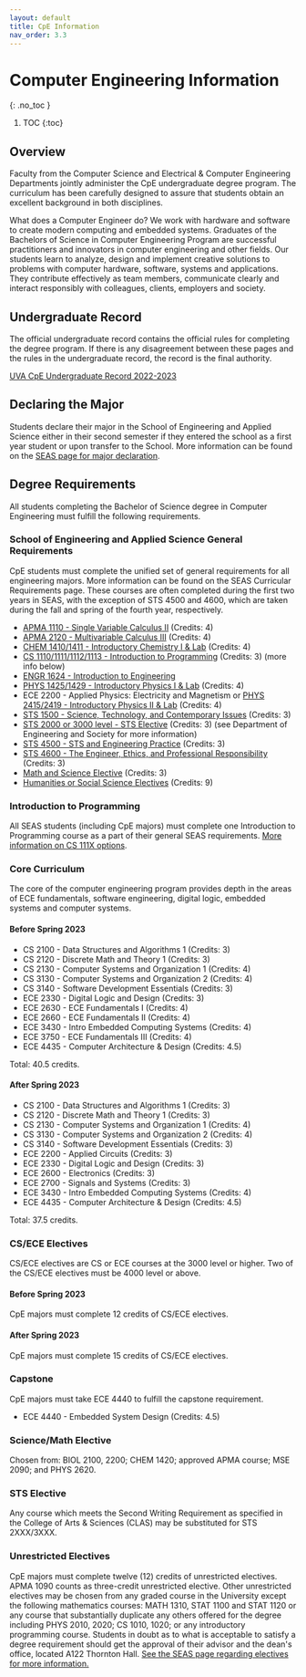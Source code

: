 ```yaml
---
layout: default
title: CpE Information
nav_order: 3.3
---
```


# Computer Engineering Information
{: .no_toc }

1. TOC
{:toc}

## Overview

Faculty from the Computer Science and Electrical & Computer Engineering
Departments jointly administer the CpE undergraduate degree program. The
curriculum has been carefully designed to assure that students obtain an
excellent background in both disciplines.

What does a Computer Engineer do? We work with hardware and software to create
modern computing and embedded systems. Graduates of the Bachelors of Science in
Computer Engineering Program are successful practitioners and innovators in
computer engineering and other fields. Our students learn to analyze, design and
implement creative solutions to problems with computer hardware, software,
systems and applications. They contribute effectively as team members,
communicate clearly and interact responsibly with colleagues, clients, employers
and society.


## Undergraduate Record

The official undergraduate record contains the official rules for completing the
degree program. If there is any disagreement between these pages and the rules
in the undergraduate record, the record is the final authority.

[UVA CpE Undergraduate Record 2022-2023](http://records.ureg.virginia.edu/preview_program.php?catoid=54&poid=7138)


## Declaring the Major

Students declare their major in the School of Engineering and Applied Science
either in their second semester if they entered the school as a first year
student or upon transfer to the School. More information can be found on the
[SEAS page for major declaration](http://records.ureg.virginia.edu/content.php?catoid=54&navoid=4326#Major_Minor).


## Degree Requirements

All students completing the Bachelor of Science degree in Computer Engineering
must fulfill the following requirements.

### School of Engineering and Applied Science General Requirements

CpE students must complete the unified set of general requirements for all
engineering majors. More information can be found on the SEAS Curricular
Requirements page. These courses are often completed during the first two years
in SEAS, with the exception of STS 4500 and 4600, which are taken during the
fall and spring of the fourth year, respectively.

*   [APMA 1110 - Single Variable Calculus II](https://louslist.org/CC/APMA.html) (Credits: 4)
*   [APMA 2120 - Multivariable Calculus III](https://louslist.org/CC/APMA.html) (Credits: 4)
*   [CHEM 1410/1411 - Introductory Chemistry I & Lab](https://louslist.org/CC/Chemistry.html) (Credits: 4)
*   [CS 1110/1111/1112/1113 - Introduction to Programming](/courses.html#cs-1110-introduction-to-programming) (Credits: 3) (more info below)
*   [ENGR 1624 - Introduction to Engineering](https://louslist.org/CC/ENGR.html)
*   [PHYS 1425/1429 - Introductory Physics I & Lab](https://louslist.org/CC/Physics.html) (Credits: 4)
*   ECE 2200 - Applied Physics: Electricity and Magnetism or [PHYS 2415/2419 - Introductory Physics II & Lab](https://louslist.org/CC/Physics.html) (Credits: 4)
*   [STS 1500 - Science, Technology, and Contemporary Issues](https://louslist.org/CC/STS.html) (Credits: 3)
*   [STS 2000 or 3000 level - STS Elective](https://louslist.org/CC/STS.html) (Credits: 3) (see Department of Engineering and Society for more information)
*   [STS 4500 - STS and Engineering Practice](https://louslist.org/CC/STS.html) (Credits: 3)
*   [STS 4600 - The Engineer, Ethics, and Professional Responsibility](https://louslist.org/CC/STS.html) (Credits: 3)
*   [Math and Science Elective](https://engineering.virginia.edu/current-students/current-undergraduate-students/degree-information/elective-information) (Credits: 3)
*   [Humanities or Social Science Electives](https://engineering.virginia.edu/current-students/current-undergraduate-students/degree-information/elective-information) (Credits: 9)

### Introduction to Programming

All SEAS students (including CpE majors) must complete one Introduction to
Programming course as a part of their general SEAS requirements.
[More information on CS 111X options](/bscs.html#introduction-to-programming).

### Core Curriculum

The core of the computer engineering program provides depth in the areas of ECE
fundamentals, software engineering, digital logic, embedded systems and computer
systems.

#### Before Spring 2023

* CS 2100 - Data Structures and Algorithms 1 (Credits: 3)
* CS 2120 - Discrete Math and Theory 1 (Credits: 3)
* CS 2130 - Computer Systems and Organization 1 (Credits: 4)
* CS 3130 - Computer Systems and Organization 2 (Credits: 4)
* CS 3140 - Software Development Essentials (Credits: 3)
* ECE 2330 - Digital Logic and Design (Credits: 3)
* ECE 2630 - ECE Fundamentals I (Credits: 4)
* ECE 2660 - ECE Fundamentals II (Credits: 4)
* ECE 3430 - Intro Embedded Computing Systems (Credits: 4)
* ECE 3750 - ECE Fundamentals III (Credits: 4)
* ECE 4435 - Computer Architecture & Design (Credits: 4.5)

Total: 40.5 credits.

#### After Spring 2023

* CS 2100 - Data Structures and Algorithms 1 (Credits: 3)
* CS 2120 - Discrete Math and Theory 1 (Credits: 3)
* CS 2130 - Computer Systems and Organization 1 (Credits: 4)
* CS 3130 - Computer Systems and Organization 2 (Credits: 4)
* CS 3140 - Software Development Essentials (Credits: 3)
* ECE 2200 - Applied Circuits (Credits: 3)
* ECE 2330 - Digital Logic and Design (Credits: 3)
* ECE 2600 - Electronics (Credits: 3)
* ECE 2700 - Signals and Systems (Credits: 3)
* ECE 3430 - Intro Embedded Computing Systems (Credits: 4)
* ECE 4435 - Computer Architecture & Design (Credits: 4.5)

Total: 37.5 credits.

### CS/ECE Electives

CS/ECE electives are CS or ECE courses at the 3000 level or
higher. Two of the CS/ECE electives must be 4000 level or above.

#### Before Spring 2023

CpE majors must complete 12 credits of CS/ECE electives.

#### After Spring 2023

CpE majors must complete 15 credits of CS/ECE electives.

### Capstone

CpE majors must take ECE 4440 to fulfill the capstone requirement.

- ECE 4440 - Embedded System Design (Credits: 4.5)

### Science/Math Elective

Chosen from: BIOL 2100, 2200; CHEM 1420; approved APMA course; MSE 2090; and
PHYS 2620.

### STS Elective

Any course which meets the Second Writing Requirement as specified in the
College of Arts & Sciences (CLAS) may be substituted for STS 2XXX/3XXX.

### Unrestricted Electives

CpE majors must complete twelve (12) credits of unrestricted electives.
APMA 1090 counts as three-credit unrestricted elective. Other unrestricted
electives may be chosen from any graded course in the University except the
following mathematics courses: MATH 1310, STAT 1100 and STAT 1120 or any course
that substantially duplicate any others offered for the degree including PHYS
2010, 2020; CS 1010, 1020; or any introductory programming course. Students in
doubt as to what is acceptable to satisfy a degree requirement should get the
approval of their advisor and the dean's office, located A122 Thornton Hall.
[See the SEAS page regarding electives for more
information.](https://engineering.virginia.edu/current-students/current-undergraduate-students/degree-information/elective-information)
